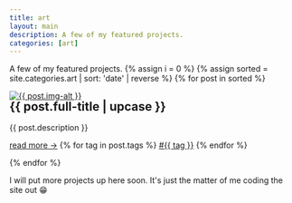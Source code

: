 ```yaml
---
title: art
layout: main
description: A few of my featured projects.
categories: [art]
---
```


A few of my featured projects.
{% assign i = 0 %}
{% assign sorted = site.categories.art | sort: 'date' | reverse  %}
{% for post in sorted %}

<div style="animation-delay:calc({% increment i %} * 0.2s);" class="gallery">
    <a target="_blank" href="{{ post.image }}">
        <img class="lazy" data-src="{{ post.image }}" alt="{{ post.img-alt }}" />
    </a>
    <div class="desc">
        <h2 style="margin-top: 0; line-height: 1em;">{{ post.full-title | upcase }}</h2>
        <p>{{ post.description }}</p>
        <span class="bottomrow">
            <span class="tags">
                <a class="button link" href="{{ post.url }}">
                    read more &#x2192;</a>
            </span>
            <span class="tags">
                {% for tag in post.tags %}
                <a class="tag link" href="{{ "tags/" | append: tag | relative_url }}">#{{ tag }}</a>
                {% endfor %}
            </span>
        </span>
    </div>
</div>

{% endfor %}

I will put more projects up here soon. It's just the matter of me coding the site out 😁
